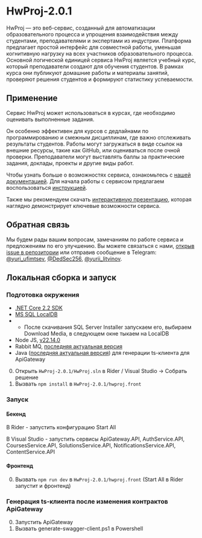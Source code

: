 # HwProj-2.0.1
HwProj — это веб-сервис, созданный для автоматизации образовательного процесса и упрощения взаимодействия между студентами, преподавателями и экспертами из индустрии.
Платформа предлагает простой интерфейс для совместной работы, уменьшая когнитивную нагрузку на всех участников образовательного процесса.
Основной логической единицей сервиса HwProj является учебный курс, который преподаватели создают для обучения студентов. В рамках курса они
публикуют домашние работы и материалы занятий, проверяют решения студентов и формируют статистику успеваемости.
## Применение
Сервис HwProj может использоваться в курсах, где необходимо оценивать выполненные задания.

Он особенно эффективен для курсов с дедлайнами по программированию и смежным дисциплинам, где важно отслеживать результаты студентов. Работы могут загружаться в виде ссылок на внешние ресурсы, такие как GitHub, или оцениваться после очной проверки. Преподаватели могут выставлять баллы за практические задания, доклады, проекты и другие виды работ.

Чтобы узнать больше о возможностях сервиса, ознакомьтесь с [нашей документацией](Docs/documentation.pdf). Для начала работы с сервисом предлагаем воспользоваться [инструкцией](https://docs.google.com/document/d/18W-LAuG7Dq75V2p-imF2KWIWvq8MhLl2Zr3ucLQnKCY/edit?usp=sharing).

Также мы рекомендуем скачать [интерактивную презентацию](Docs/interactive_presentation.pdf), которая наглядно демонстрирует ключевые возможности сервиса.

## Обратная связь
Мы будем рады вашим вопросам, замечаниям по работе сервиса и предложениям по его улучшению. Вы можете связаться с нами, [открыв issue в репозитории](https://github.com/InteIIigeNET/HwProj-2.0.1/issues/new) или отправив сообщение в Telegram: [@yuri_ufimtsev](https://t.me/yuri_ufimtsev), [@DedSec256](https://t.me/DedSec256), [@yurii_litvinov](https://t.me/yurii_litvinov).
## Локальная сборка и запуск
### Подготовка окружения
- [.NET Core 2.2 SDK](https://dotnet.microsoft.com/en-us/download/dotnet/2.2)
- [MS SQL LocalDB](https://learn.microsoft.com/en-us/sql/database-engine/configure-windows/sql-server-express-localdb?view=sql-server-ver16)
- - После скачивания SQL Server Installer запускаем его, выбираем Download Media, в следующем окне тыкаем на LocalDB
- Node JS, [v22.14.0](https://nodejs.org/download/release/v22.14.0/)
- Rabbit MQ, [последняя актуальная версия](https://www.rabbitmq.com/download.html)
- Java ([последняя актуальная версия](https://www.oracle.com/java/technologies/downloads/#jdk24-windows)) для генерации ts-клиента для ApiGateway
0. Открыть `HwProj-2.0.1/HwProj.sln` в Rider / Visual Studio -> Собрать решение
1. Вызвать `npm install` в `HwProj-2.0.1/hwproj.front` 
### Запуск
#### Бекенд 
В Rider - запустить конфигурацию Start All

В Visual Studio - запустить сервисы ApiGateway.API, AuthService.API, CoursesService.API, SolutionsService.API, NotificationsService.API, ContentService.API

#### Фронтенд
0. Вызвать `npm run dev` в `HwProj-2.0.1/hwproj.front` (Start All в Rider запустит и фронтенд)

### Генерация ts-клиента после изменения контрактов ApiGateway 
0. Запустить ApiGateway
1. Вызвать generate-swagger-client.ps1 в Powershell
